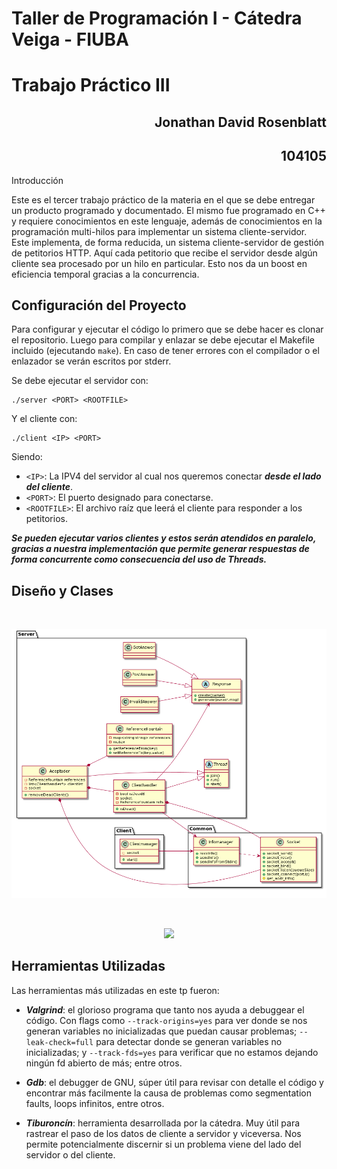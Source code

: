 # Taller de Programación I - Cátedra Veiga - FIUBA
# Trabajo Práctico III 

<h2 align="right">Jonathan David Rosenblatt</h2>
<h2 align="right">104105</h2>

Introducción

Este es el tercer trabajo práctico de la materia en el que se debe entregar un producto programado y documentado. El mismo fue programado en C++ y requiere conocimientos en este lenguaje, además de conocimientos en la programación multi-hilos para implementar un sistema cliente-servidor. Este implementa, de forma reducida, un sistema cliente-servidor de gestión de petitorios HTTP. Aquí cada petitorio que recibe el servidor desde algún cliente sea procesado por un hilo en particular. Esto nos da un boost en eficiencia temporal gracias a la concurrencia.

## Configuración del Proyecto

Para configurar y ejecutar el código lo primero que se debe hacer es clonar el repositorio. Luego para compilar y enlazar se debe ejecutar el Makefile incluido (ejecutando ```make```). En caso de tener errores con el compilador o el enlazador se verán escritos por stderr.

Se debe ejecutar el servidor con:  

```
./server <PORT> <ROOTFILE>
```

Y el cliente con:

```
./client <IP> <PORT>
```

Siendo:

- ```<IP>```: La IPV4 del servidor al cual nos queremos conectar ***desde el lado del cliente***.
- ```<PORT>```: El puerto designado para conectarse.
- ```<ROOTFILE>```: El archivo raíz que leerá el cliente para responder a los petitorios.

***Se pueden ejecutar varios clientes y estos serán atendidos en paralelo, gracias a nuestra implementación que permite generar respuestas de forma concurrente como consecuencia del uso de Threads.***

## Diseño y Clases

<br><p align="center"><img src="img/classdiag.png"/></p> 

<br><p align="center"><img src="img/seqdiag.png"/></p> 

## Herramientas Utilizadas

Las herramientas más utilizadas en este tp fueron:

- ***Valgrind***: el glorioso programa que tanto nos ayuda a debuggear el código. Con flags como ```--track-origins=yes``` para ver donde se nos generan variables no inicializadas que puedan causar problemas; ```--leak-check=full``` para detectar donde se generan variables no inicializadas; y ```--track-fds=yes``` para verificar que no estamos dejando ningún fd abierto de más; entre otros.

- ***Gdb***: el debugger de GNU, súper útil para revisar con detalle el código y encontrar más facilmente la causa de problemas como segmentation faults, loops infinitos, entre otros.

- ***Tiburoncín***: herramienta desarrollada por la cátedra. Muy útil para rastrear el paso de los datos de cliente a servidor y viceversa. Nos permite potencialmente discernir si un problema viene del lado del servidor o del cliente.
